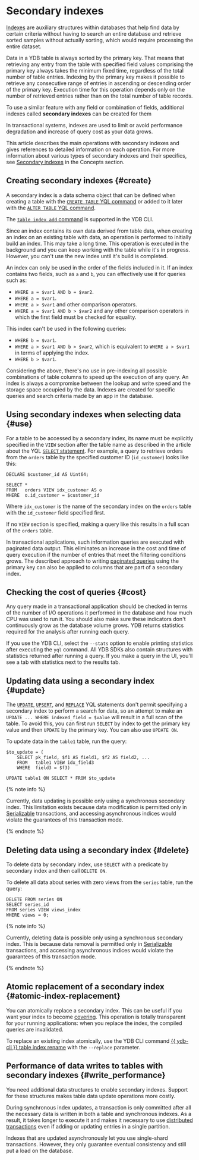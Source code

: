 # Secondary indexes

[Indexes](https://en.wikipedia.org/wiki/Database_index) are auxiliary structures within databases that help find data by certain criteria without having to search an entire database and retrieve sorted samples without actually sorting, which would require processing the entire dataset.

Data in a YDB table is always sorted by the primary key. That means that retrieving any entry from the table with specified field values comprising the primary key always takes the minimum fixed time, regardless of the total number of table entries. Indexing by the primary key makes it possible to retrieve any consecutive range of entries in ascending or descending order of the primary key. Execution time for this operation depends only on the number of retrieved entries rather than on the total number of table records.

To use a similar feature with any field or combination of fields, additional indexes called **secondary indexes** can be created for them

In transactional systems, indexes are used to limit or avoid performance degradation and increase of query cost as your data grows.

This article describes the main operations with secondary indexes and gives references to detailed information on each operation. For more information about various types of secondary indexes and their specifics, see [Secondary indexes](../concepts/secondary_indexes.md) in the Concepts section.

## Creating secondary indexes {#create}

A secondary index is a data schema object that can be defined when creating a table with the [`CREATE TABLE` YQL command](../yql/reference/syntax/create_table/index.md) or added to it later with the [`ALTER TABLE` YQL command](../yql/reference/syntax/alter_table.md).

The [`table index add` command](../reference/ydb-cli/commands/secondary_index.md#add) is supported in the YDB CLI.

Since an index contains its own data derived from table data, when creating an index on an existing table with data, an operation is performed to initially build an index. This may take a long time. This operation is executed in the background and you can keep working with the table while it's in progress. However, you can't use the new index until it's build is completed.

An index can only be used in the order of the fields included in it. If an index contains two fields, such as `a` and `b`, you can effectively use it for queries such as:

* `WHERE a = $var1 AND b = $var2`.
* `WHERE a = $var1`.
* `WHERE a > $var1` and other comparison operators.
* `WHERE a = $var1 AND b > $var2` and any other comparison operators in which the first field must be checked for equality.

This index can't be used in the following queries:

* `WHERE b = $var1`.
* `WHERE a > $var1 AND b > $var2`, which is equivalent to `WHERE a > $var1` in terms of applying the index.
* `WHERE b > $var1`.

Considering the above, there's no use in pre-indexing all possible combinations of table columns to speed up the execution of any query. An index is always a compromise between the lookup and write speed and the storage space occupied by the data. Indexes are created for specific queries and search criteria made by an app in the database.

## Using secondary indexes when selecting data {#use}

For a table to be accessed by a secondary index, its name must be explicitly specified in the `VIEW` section after the table name as described in the article about the YQL [`SELECT` statement](../yql/reference/syntax/select#secondary_index). For example, a query to retrieve orders from the `orders` table by the specified customer ID (`id_customer`) looks like this:

```yql
DECLARE $customer_id AS Uint64;

SELECT *
FROM   orders VIEW idx_customer AS o
WHERE  o.id_customer = $customer_id
```

Where `idx_customer` is the name of the secondary index on the `orders` table with the `id_customer` field specified first.

If no `VIEW` section is specified, making a query like this results in a full scan of the `orders` table.

In transactional applications, such information queries are executed with paginated data output. This eliminates an increase in the cost and time of query execution if the number of entries that meet the filtering conditions grows. The described approach to writing [paginated queries](../dev/paging.md) using the primary key can also be applied to columns that are part of a secondary index.

## Checking the cost of queries {#cost}

Any query made in a transactional application should be checked in terms of the number of I/O operations it performed in the database and how much CPU was used to run it. You should also make sure these indicators don't continuously grow as the database volume grows. YDB returns statistics required for the analysis after running each query.

If you use the YDB CLI, select the `--stats` option to enable printing statistics after executing the `yql` command. All YDB SDKs also contain structures with statistics returned after running a query. If you make a query in the UI, you'll see a tab with statistics next to the results tab.

## Updating data using a secondary index {#update}

The [`UPDATE`](../yql/reference/syntax/update.md), [`UPSERT`](../yql/reference/syntax/upsert_into.md), and [`REPLACE`](../yql/reference/syntax/replace_into.md) YQL statements don't permit specifying a secondary index to perform a search for data, so an attempt to make an `UPDATE ... WHERE indexed_field = $value` will result in a full scan of the table. To avoid this, you can first run `SELECT` by index to get the primary key value and then `UPDATE` by the primary key. You can also use `UPDATE ON`.

To update data in the `table1` table, run the query:

```yql
$to_update = (
    SELECT pk_field, $f1 AS field1, $f2 AS field2, ...
    FROM   table1 VIEW idx_field3
    WHERE  field3 = $f3)

UPDATE table1 ON SELECT * FROM $to_update
```

{% note info %}

Currently, data updating is possible only using a synchronous secondary index. This limitation exists because data modification is permitted only in [Serializable](../concepts/transactions.md#modes) transactions, and accessing asynchronous indices would violate the guarantees of this transaction mode.

{% endnote %}

## Deleting data using a secondary index {#delete}

To delete data by secondary index, use `SELECT` with a predicate by secondary index and then call `DELETE ON`.

To delete all data about series with zero views from the `series` table, run the query:

```yql
DELETE FROM series ON
SELECT series_id
FROM series VIEW views_index
WHERE views = 0;
```

{% note info %}

Currently, deleting data is possible only using a synchronous secondary index. This is because data removal is permitted only in [Serializable](../concepts/transactions.md#modes) transactions, and accessing asynchronous indices would violate the guarantees of this transaction mode.

{% endnote %}

## Atomic replacement of a secondary index {#atomic-index-replacement}

You can atomically replace a secondary index. This can be useful if you want your index to become [covering](../concepts/secondary_indexes.md#covering). This operation is totally transparent for your running applications: when you replace the index, the compiled queries are invalidated.

To replace an existing index atomically, use the YDB CLI command [{{ ydb-cli }} table index rename](../reference/ydb-cli/commands/secondary_index.md#rename) with the  `--replace` parameter.

## Performance of data writes to tables with secondary indexes {#write_performance}

You need additional data structures to enable secondary indexes. Support for these structures makes table data update operations more costly.

During synchronous index updates, a transaction is only committed after all the necessary data is written in both a table and synchronous indexes. As a result, it takes longer to execute it and makes it necessary to use [distributed transactions](../concepts/transactions.md#distributed-tx) even if adding or updating entries in a single partition.

Indexes that are updated asynchronously let you use single-shard transactions. However, they only guarantee eventual consistency and still put a load on the database.
